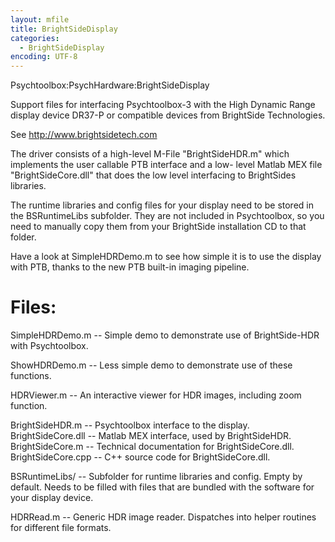 ```yaml
---
layout: mfile
title: BrightSideDisplay
categories:
  - BrightSideDisplay
encoding: UTF-8
---
```


Psychtoolbox:PsychHardware:BrightSideDisplay

Support files for interfacing Psychtoolbox-3 with the
High Dynamic Range display device DR37-P or compatible
devices from BrightSide Technologies.

See http://www.brightsidetech.com

The driver consists of a high-level M-File "BrightSideHDR.m"
which implements the user callable PTB interface and a low-
level Matlab MEX file "BrightSideCore.dll" that does the
low level interfacing to BrightSides libraries.

The runtime libraries and config files for your display
need to be stored in the BSRuntimeLibs subfolder. They
are not included in Psychtoolbox, so you need to manually
copy them from your BrightSide installation CD to that folder.

Have a look at SimpleHDRDemo.m to see how simple it is to use the
display with PTB, thanks to the new PTB built-in imaging pipeline.

# Files:

SimpleHDRDemo.m       -- Simple demo to demonstrate use of BrightSide-HDR with
                         Psychtoolbox.

ShowHDRDemo.m         -- Less simple demo to demonstrate use of these functions.

HDRViewer.m           -- An interactive viewer for HDR images, including
                         zoom function.

BrightSideHDR.m       -- Psychtoolbox interface to the display.
BrightSideCore.dll    -- Matlab MEX interface, used by BrightSideHDR.
BrightSideCore.m      -- Technical documentation for BrightSideCore.dll.
BrightSideCore.cpp    -- C++ source code for BrightSideCore.dll.

BSRuntimeLibs/        -- Subfolder for runtime libraries and config.
                         Empty by default. Needs to be filled with files that
                         are bundled with the software for your display device.

HDRRead.m             -- Generic HDR image reader. Dispatches into helper
                         routines for different file formats.
